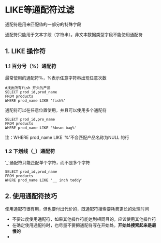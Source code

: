 # LIKE等通配符过滤

通配符是用来匹配值的一部分的特殊字段

通配符只能用于文本字段（字符串）。非文本数据类型字段不能使用通配符

## 1. LIKE 操作符

### 1.1 百分号（%）通配符

最常使用的通配符%，%表示任意字符串出现任意次数

```
#找出所有fish 开头的产品
SELECT prod_id,prod_name 
FROM products
WHERE prod_name LIKE 'fish%'
```

通配符可以在任意位置使用，并且可以使用多个通配符

```
SELECT prod_id,pro_name
FROM products
WHERE prod_name LIKE '%bean bag%'
```

注：WHERE prod_name LIKE '%'不会匹配产品名称为NULL 的行

### 1.2 下划线（_）通配符

'_'通配符只能匹配单个字符，而不是多个字符

```
SELECT prod_id,prod_name
FROM products
WHERE prod_name LIKE '__ inch teddy'
```

## 2. 使用通配符技巧

使用通配符很有用，但也要付出代价的，既通配符搜索要耗费更长的处理时间

- 不要过度使用通配符，如果其他操作符能达到相同目的，应该使用其他操作符
- 在确定使用通配符时，也尽量不要把通配符写在开始处，**开始处搜索起来是最慢的**
- 
